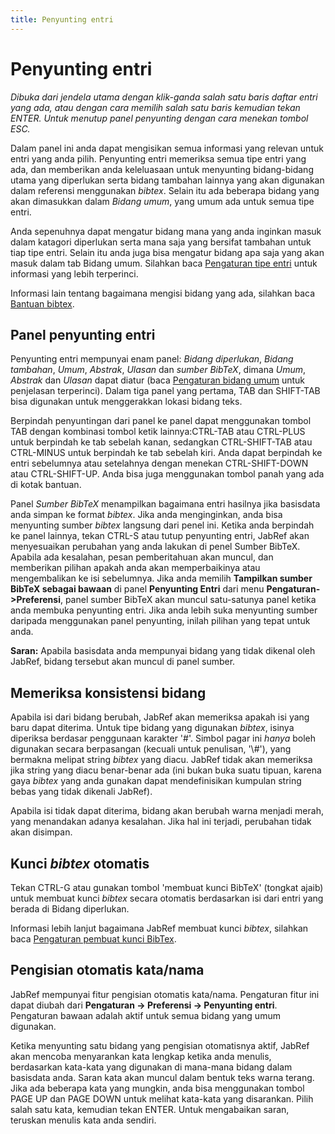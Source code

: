 ```yaml
---
title: Penyunting entri
---
```


# Penyunting entri

*Dibuka dari jendela utama dengan klik-ganda salah satu baris daftar entri yang ada, atau dengan cara memilih salah satu baris kemudian tekan ENTER. Untuk menutup panel penyunting dengan cara menekan tombol ESC.*

Dalam panel ini anda dapat mengisikan semua informasi yang relevan untuk entri yang anda pilih. Penyunting entri memeriksa semua tipe entri yang ada, dan memberikan anda keleluasaan untuk menyunting bidang-bidang utama yang diperlukan serta bidang tambahan lainnya yang akan digunakan dalam referensi menggunakan *bibtex*. Selain itu ada beberapa bidang yang akan dimasukkan dalam *Bidang umum*, yang umum ada untuk semua tipe entri.

Anda sepenuhnya dapat mengatur bidang mana yang anda inginkan masuk dalam katagori diperlukan serta mana saja yang bersifat tambahan untuk tiap tipe entri. Selain itu anda juga bisa mengatur bidang apa saja yang akan masuk dalam tab Bidang umum. Silahkan baca [Pengaturan tipe entri](CustomEntriesHelp.md) untuk informasi yang lebih terperinci.

Informasi lain tentang bagaimana mengisi bidang yang ada, silahkan baca [Bantuan bibtex](BibtexHelp.md).

## Panel penyunting entri

Penyunting entri mempunyai enam panel: *Bidang diperlukan*, *Bidang tambahan*, *Umum*, *Abstrak*, *Ulasan* dan *sumber BibTeX*, dimana *Umum*, *Abstrak* dan *Ulasan* dapat diatur (baca [Pengaturan bidang umum](GeneralFields.md) untuk penjelasan terperinci). Dalam tiga panel yang pertama, TAB dan SHIFT-TAB bisa digunakan untuk menggerakkan lokasi bidang teks.

Berpindah penyuntingan dari panel ke panel dapat menggunakan tombol TAB dengan kombinasi tombol ketik lainnya:CTRL-TAB atau CTRL-PLUS untuk berpindah ke tab sebelah kanan, sedangkan CTRL-SHIFT-TAB atau CTRL-MINUS untuk berpindah ke tab sebelah kiri. Anda dapat berpindah ke entri sebelumnya atau setelahnya dengan menekan CTRL-SHIFT-DOWN atau CTRL-SHIFT-UP. Anda bisa juga menggunakan tombol panah yang ada di kotak bantuan.

Panel *Sumber BibTeX* menampilkan bagaimana entri hasilnya jika basisdata anda simpan ke format *bibtex*. Jika anda menginginkan, anda bisa menyunting sumber *bibtex* langsung dari penel ini. Ketika anda berpindah ke panel lainnya, tekan CTRL-S atau tutup penyunting entri, JabRef akan menyesuaikan perubahan yang anda lakukan di penel Sumber BibTeX. Apabila ada kesalahan, pesan pemberitahuan akan muncul, dan memberikan pilihan apakah anda akan memperbaikinya atau mengembalikan ke isi sebelumnya. Jika anda memilih **Tampilkan sumber BibTeX sebagai bawaan** di panel **Penyunting Entri** dari menu **Pengaturan-&gt;Preferensi**, panel sumber BibTeX akan muncul satu-satunya panel ketika anda membuka penyunting entri. Jika anda lebih suka menyunting sumber daripada menggunakan panel penyunting, inilah pilihan yang tepat untuk anda.

**Saran:** Apabila basisdata anda mempunyai bidang yang tidak dikenal oleh JabRef, bidang tersebut akan muncul di panel sumber.

## Memeriksa konsistensi bidang

Apabila isi dari bidang berubah, JabRef akan memeriksa apakah isi yang baru dapat diterima. Untuk tipe bidang yang digunakan *bibtex*, isinya diperiksa berdasar penggunaan karakter '\#'. Simbol pagar ini *hanya* boleh digunakan secara berpasangan (kecuali untuk penulisan, '\\\#'), yang bermakna melipat string *bibtex* yang diacu. JabRef tidak akan memeriksa jika string yang diacu benar-benar ada (ini bukan buka suatu tipuan, karena gaya *bibtex* yang anda gunakan dapat mendefinisikan kumpulan string bebas yang tidak dikenali JabRef).

Apabila isi tidak dapat diterima, bidang akan berubah warna menjadi merah, yang menandakan adanya kesalahan. Jika hal ini terjadi, perubahan tidak akan disimpan.

## Kunci *bibtex* otomatis

Tekan CTRL-G atau gunakan tombol 'membuat kunci BibTeX' (tongkat ajaib) untuk membuat kunci *bibtex* secara otomatis berdasarkan isi dari entri yang berada di Bidang diperlukan.

Informasi lebih lanjut bagaimana JabRef membuat kunci *bibtex*, silahkan baca [Pengaturan pembuat kunci BibTex](LabelPatterns.md).

## Pengisian otomatis kata/nama

JabRef mempunyai fitur pengisian otomatis kata/nama. Pengaturan fitur ini dapat diubah dari **Pengaturan -&gt; Preferensi -&gt; Penyunting entri**. Pengaturan bawaan adalah aktif untuk semua bidang yang umum digunakan.

Ketika menyunting satu bidang yang pengisian otomatisnya aktif, JabRef akan mencoba menyarankan kata lengkap ketika anda menulis, berdasarkan kata-kata yang digunakan di mana-mana bidang dalam basisdata anda. Saran kata akan muncul dalam bentuk teks warna terang. Jika ada beberapa kata yang mungkin, anda bisa menggunakan tombol PAGE UP dan PAGE DOWN untuk melihat kata-kata yang disarankan. Pilih salah satu kata, kemudian tekan ENTER. Untuk mengabaikan saran, teruskan menulis kata anda sendiri.
